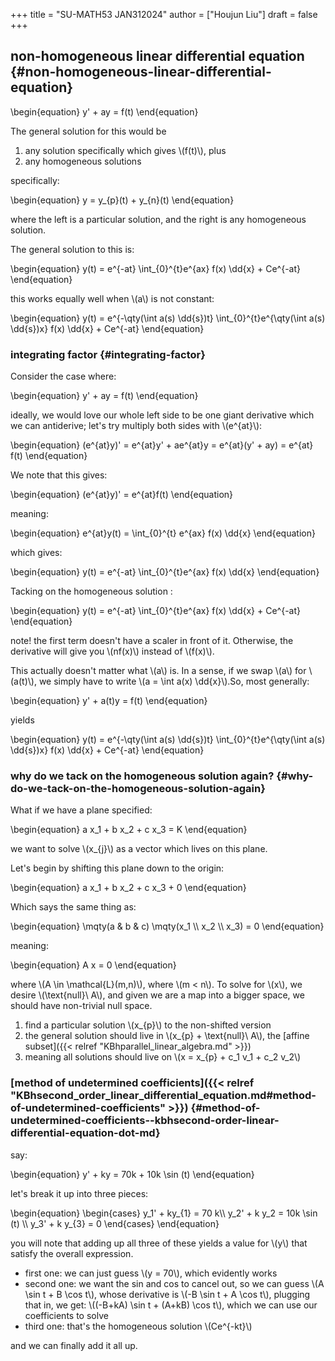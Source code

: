 +++
title = "SU-MATH53 JAN312024"
author = ["Houjun Liu"]
draft = false
+++

## non-homogeneous linear differential equation {#non-homogeneous-linear-differential-equation}

\begin{equation}
y' + ay = f(t)
\end{equation}

The general solution for this would be

1.  any solution specifically which gives \\(f(t)\\), plus
2.  any homogeneous solutions

specifically:

\begin{equation}
y = y\_{p}(t) + y\_{n}(t)
\end{equation}

where the left is a particular solution, and the right is any homogeneous solution.

The general solution to this is:

\begin{equation}
y(t) = e^{-at} \int\_{0}^{t}e^{ax} f(x) \dd{x} + Ce^{-at}
\end{equation}

this works equally well when \\(a\\) is not constant:

\begin{equation}
y(t) = e^{-\qty(\int a(s) \dd{s})t} \int\_{0}^{t}e^{\qty(\int a(s) \dd{s})x} f(x) \dd{x} + Ce^{-at}
\end{equation}


### integrating factor {#integrating-factor}

Consider the case where:

\begin{equation}
y' + ay = f(t)
\end{equation}

ideally, we would love our whole left side to be one giant derivative which we can antiderive; let's try multiply both sides with \\(e^{at}\\):

\begin{equation}
(e^{at}y)' = e^{at}y' + ae^{at}y  = e^{at}(y' + ay) = e^{at} f(t)
\end{equation}

We note that this gives:

\begin{equation}
(e^{at}y)' = e^{at}f(t)
\end{equation}

meaning:

\begin{equation}
e^{at}y(t) = \int\_{0}^{t} e^{ax} f(x) \dd{x}
\end{equation}

which gives:

\begin{equation}
y(t) = e^{-at} \int\_{0}^{t}e^{ax} f(x) \dd{x}
\end{equation}

Tacking on the homogeneous solution :

\begin{equation}
y(t) = e^{-at} \int\_{0}^{t}e^{ax} f(x) \dd{x} + Ce^{-at}
\end{equation}

note! the first term doesn't have a scaler in front of it. Otherwise, the derivative will give you \\(nf(x)\\) instead of \\(f(x)\\).

This actually doesn't matter what \\(a\\) is. In a sense, if we swap \\(a\\) for \\(a(t)\\), we simply have to write \\(a = \int a(x) \dd{x}\\).So, most generally:

\begin{equation}
y' + a(t)y = f(t)
\end{equation}

yields

\begin{equation}
y(t) = e^{-\qty(\int a(s) \dd{s})t} \int\_{0}^{t}e^{\qty(\int a(s) \dd{s})x} f(x) \dd{x} + Ce^{-at}
\end{equation}


### why do we tack on the homogeneous solution again? {#why-do-we-tack-on-the-homogeneous-solution-again}

What if we have a plane specified:

\begin{equation}
a x\_1 + b x\_2 + c x\_3 = K
\end{equation}

we want to solve \\(x\_{j}\\) as a vector which lives on this plane.

Let's begin by shifting this plane down to the origin:

\begin{equation}
a x\_1 + b x\_2 + c x\_3 + 0
\end{equation}

Which says the same thing as:

\begin{equation}
\mqty(a & b & c) \mqty(x\_1 \\\ x\_2 \\\ x\_3) = 0
\end{equation}

meaning:

\begin{equation}
A x = 0
\end{equation}

where \\(A \in \mathcal{L}(m,n)\\), where \\(m < n\\). To solve for \\(x\\), we desire \\(\text{null}\ A\\), and given we are a map into a bigger space, we should have non-trivial null space.

1.  find a particular solution \\(x\_{p}\\) to the non-shifted version
2.  the general solution should live in \\(x\_{p} + \text{null}\ A\\), the [affine subset]({{< relref "KBhparallel_linear_algebra.md" >}})
3.  meaning all solutions should live on \\(x = x\_{p} + c\_1 v\_1 + c\_2 v\_2\\)


### [method of undetermined coefficients]({{< relref "KBhsecond_order_linear_differential_equation.md#method-of-undetermined-coefficients" >}}) {#method-of-undetermined-coefficients--kbhsecond-order-linear-differential-equation-dot-md}

say:

\begin{equation}
y' + ky = 70k + 10k \sin (t)
\end{equation}

let's break it up into three pieces:

\begin{equation}
\begin{cases}
y\_1' + ky\_{1} = 70 k\\\\
y\_2' + k y\_2 = 10k \sin (t) \\\\
y\_3' + k y\_{3} = 0
\end{cases}
\end{equation}

you will note that adding up all three of these yields a value for \\(y\\) that satisfy the overall expression.

-   first one: we can just guess \\(y = 70\\), which evidently works
-   second one: we want the sin and cos to cancel out, so we can guess \\(A \sin t + B \cos t\\), whose derivative is \\(-B \sin t + A \cos t\\), plugging that in, we get: \\((-B+kA) \sin t + (A+kB) \cos t\\), which we can use our coefficients to solve
-   third one: that's the homogeneous solution \\(Ce^{-kt}\\)

and we can finally add it all up.
